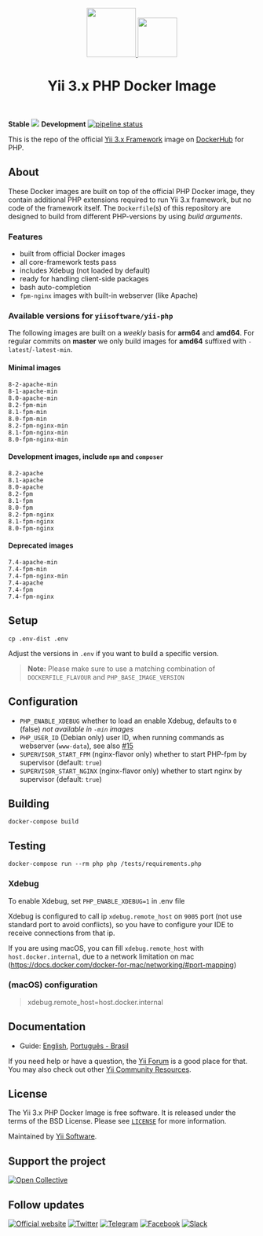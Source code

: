 <p align="center">
    <a href="https://github.com/yiisoft" target="_blank">
        <img src="https://yiisoft.github.io/docs/images/yii_logo.svg" height="100px">
    </a>
    <a href="https://github.com/yiisoft" target="_blank">
        <img src="https://www.docker.com/wp-content/uploads/2023/08/logo-guide-logos-1.svg" height="80px">
    </a>
    <h1 align="center">Yii 3.x PHP Docker Image</h1>
    <br>
</p>

**Stable**
<img src="https://api.travis-ci.com/yiisoft/yii-docker.svg?branch=master">
**Development**
[![pipeline status](https://gitlab.com/yiisoft/yii-docker/badges/master/pipeline.svg)](https://gitlab.com/yiisoft/yii-docker/commits/master)

This is the repo of the official [Yii 3.x Framework](https://www.yiiframework.com/) image on [DockerHub](https://hub.docker.com/r/yiisoftware/yii-php/) for PHP.

## About

These Docker images are built on top of the official PHP Docker image, they contain additional PHP extensions required to run Yii 3.x framework, but no code of the framework itself.
The `Dockerfile`(s) of this repository are designed to build from different PHP-versions by using *build arguments*.

### Features

- built from official Docker images
- all core-framework tests pass
- includes Xdebug (not loaded by default)
- ready for handling client-side packages
- bash auto-completion
- `fpm-nginx` images with built-in webserver (like Apache)

### Available versions for `yiisoftware/yii-php`

The following images are built on a *weekly* basis for **arm64** and **amd64**. For regular commits on **master** we only build images for **amd64** suffixed with `-latest`/`-latest-min`.

#### Minimal images

```text
8-2-apache-min
8-1-apache-min
8.0-apache-min
8.2-fpm-min
8.1-fpm-min
8.0-fpm-min
8.2-fpm-nginx-min
8.1-fpm-nginx-min
8.0-fpm-nginx-min
```

#### Development images, include `npm` and `composer`

```text
8.2-apache
8.1-apache
8.0-apache
8.2-fpm
8.1-fpm
8.0-fpm
8.2-fpm-nginx
8.1-fpm-nginx
8.0-fpm-nginx
```

#### Deprecated images

```text
7.4-apache-min
7.4-fpm-min
7.4-fpm-nginx-min
7.4-apache
7.4-fpm
7.4-fpm-nginx
```

## Setup

```shell
cp .env-dist .env
```

Adjust the versions in `.env` if you want to build a specific version.

> **Note:** Please make sure to use a matching combination of `DOCKERFILE_FLAVOUR` and `PHP_BASE_IMAGE_VERSION`

## Configuration

- `PHP_ENABLE_XDEBUG` whether to load an enable Xdebug, defaults to `0` (false) *not available in `-min` images*
- `PHP_USER_ID` (Debian only) user ID, when running commands as webserver (`www-data`), see also [#15](https://github.com/yiisoft/yii2-docker/issues/15)
- `SUPERVISOR_START_FPM` (nginx-flavor only) whether to start PHP-fpm by supervisor (default: `true`)
- `SUPERVISOR_START_NGINX`  (nginx-flavor only) whether to start nginx by supervisor (default: `true`)

## Building

```shell
docker-compose build
```

## Testing

```shell
docker-compose run --rm php php /tests/requirements.php
```

### Xdebug

To enable Xdebug, set `PHP_ENABLE_XDEBUG=1` in .env file

Xdebug is configured to call ip `xdebug.remote_host` on `9005` port (not use standard port to avoid conflicts),
so you have to configure your IDE to receive connections from that ip.

If you are using macOS, you can fill `xdebug.remote_host` with `host.docker.internal`, due to a network limitation on mac (<https://docs.docker.com/docker-for-mac/networking/#port-mapping>)

### (macOS) configuration

> xdebug.remote_host=host.docker.internal

## Documentation

- Guide: [English](docs/guide/en/README.md), [Português - Brasil](docs/guide/pt-BR/README.md)

If you need help or have a question, the [Yii Forum](https://forum.yiiframework.com/c/yii-3-0/63) is a good place for that.
You may also check out other [Yii Community Resources](https://www.yiiframework.com/community).

## License

The Yii 3.x PHP Docker Image is free software. It is released under the terms of the BSD License.
Please see [`LICENSE`](./LICENSE.md) for more information.

Maintained by [Yii Software](https://www.yiiframework.com/).

## Support the project

[![Open Collective](https://img.shields.io/badge/Open%20Collective-sponsor-7eadf1?logo=open%20collective&logoColor=7eadf1&labelColor=555555)](https://opencollective.com/yiisoft)

## Follow updates

[![Official website](https://img.shields.io/badge/Powered_by-Yii_Framework-green.svg?style=flat)](https://www.yiiframework.com/)
[![Twitter](https://img.shields.io/badge/twitter-follow-1DA1F2?logo=twitter&logoColor=1DA1F2&labelColor=555555?style=flat)](https://twitter.com/yiiframework)
[![Telegram](https://img.shields.io/badge/telegram-join-1DA1F2?style=flat&logo=telegram)](https://t.me/yii3en)
[![Facebook](https://img.shields.io/badge/facebook-join-1DA1F2?style=flat&logo=facebook&logoColor=ffffff)](https://www.facebook.com/groups/yiitalk)
[![Slack](https://img.shields.io/badge/slack-join-1DA1F2?style=flat&logo=slack)](https://yiiframework.com/go/slack)
